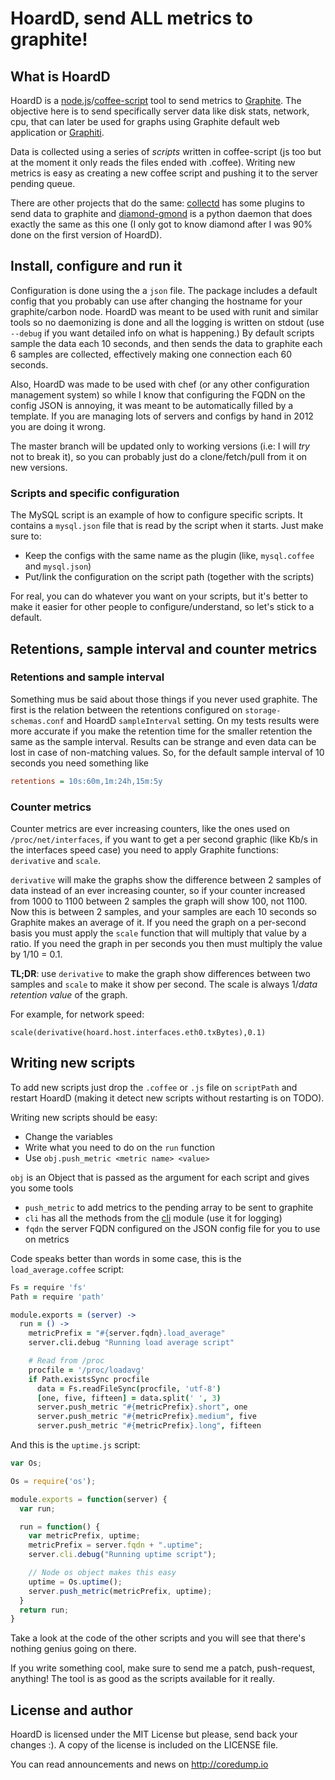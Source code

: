 HoardD, send ALL metrics to graphite!
=====================================

What is HoardD
---------------

HoardD is a [node.js](http://nodejs.org/)/[coffee-script](http://coffeescript.org/) tool to send metrics to [Graphite](http://graphite.wikidot.com/). The objective here is to send specifically server data like disk stats, network, cpu, that can later be used for graphs using Graphite default web application or [Graphiti](http://dev.paperlesspost.com/blog/2011/12/16/introducing-graphiti-an-alternate-frontend-for-graphite/).

Data is collected using a series of *scripts*  written in coffee-script (js too but at the moment it only reads the files ended with .coffee). Writing new metrics is easy as creating a new coffee script and pushing it to the server pending queue.

There are other projects that do the same: [collectd](http://collectd.org/) has some plugins to send data to graphite and [diamond-gmond](https://github.com/freemed/diamond-gmond) is a python daemon that does exactly the same as this one (I only got to know diamond after I was 90% done on the first version of HoardD).

Install, configure and run it
---------------------------------

Configuration is done using the a `json` file. The package includes a default config that you probably can use after changing the hostname for your graphite/carbon node. HoardD was meant to be used with runit and similar tools so no daemonizing is done and all the logging is written on stdout (use `--debug` if you want detailed info on what is happening.) By default scripts sample the data each 10 seconds, and then sends the data to graphite each 6 samples are collected, effectively making one connection each 60 seconds.

Also, HoardD was made to be used with chef (or any other configuration management system) so while I know that configuring the FQDN on the config JSON is annoying, it was meant to be automatically filled by a template. If you are managing lots of servers and configs by hand in 2012 you are doing it wrong.

The master branch will be updated only to working versions (i.e: I will *try* not to break it), so you can probably just do a clone/fetch/pull from it on new versions.

### Scripts and specific configuration

The MySQL script is an example of how to configure specific scripts. It contains a `mysql.json` file that is read by the script when it starts. Just make sure to:

* Keep the configs with the same name as the plugin (like, `mysql.coffee` and `mysql.json`)
* Put/link the configuration on the script path (together with the scripts)

For real, you can do whatever you want on your scripts, but it's better to make it easier for other people to configure/understand, so let's stick to a default.

Retentions, sample interval and counter metrics
------------------------------------------------

### Retentions and sample interval

Something mus be said about those things if you never used graphite. The first is the relation between the retentions configured on `storage-schemas.conf` and HoardD `sampleInterval` setting. On my tests results were more accurate if you make the retention time for the smaller retention the same as the sample interval. Results can be strange and even data can be lost in case of non-matching values. So, for the default sample interval of 10 seconds you need something like

```cfg
retentions = 10s:60m,1m:24h,15m:5y
```

### Counter metrics

Counter metrics are ever increasing counters, like the ones used on `/proc/net/interfaces`, if you want to get a per second graphic (like Kb/s in the interfaces speed case) you need to apply Graphite functions: `derivative` and `scale`.

`derivative` will make the graphs show the difference between 2 samples of data instead of an ever increasing counter, so if your counter increased from 1000 to 1100 between 2 samples the graph will show 100, not 1100. Now this is between 2 samples, and your samples are each 10 seconds so Graphite makes an average of it. If you need the graph on a per-second basis you must apply the `scale` function that will multiply that value by a ratio. If you need the graph in per seconds you then must multiply the value by 1/10 = 0.1. 

**TL;DR**: use `derivative` to make the graph show differences between two samples and `scale` to make it show per second. The scale is always 1/*data retention value* of the graph.

For example, for network speed:

```
scale(derivative(hoard.host.interfaces.eth0.txBytes),0.1)
```

Writing new scripts
--------------------

To add new scripts just drop the `.coffee` or `.js` file on `scriptPath` and restart HoardD (making it detect new scripts without restarting is on TODO).

Writing new scripts should be easy:

* Change the variables
* Write what you need to do on the `run` function
* Use `obj.push_metric <metric name> <value>`

`obj` is an Object that is passed as the argument for each script and gives you some tools

* `push_metric` to add metrics to the pending array to be sent to graphite
* `cli` has all the methods from the [cli](https://github.com/chriso/cli) module (use it for logging)
* `fqdn` the server FQDN configured on the JSON config file for you to use on metrics

Code speaks better than words in some case, this is the `load_average.coffee` script:

```coffeescript
Fs = require 'fs'
Path = require 'path'

module.exports = (server) ->
  run = () ->
    metricPrefix = "#{server.fqdn}.load_average"
    server.cli.debug "Running load average script"

    # Read from /proc
    procfile = '/proc/loadavg'
    if Path.existsSync procfile
      data = Fs.readFileSync(procfile, 'utf-8')
      [one, five, fifteen] = data.split(' ', 3)
      server.push_metric "#{metricPrefix}.short", one
      server.push_metric "#{metricPrefix}.medium", five
      server.push_metric "#{metricPrefix}.long", fifteen
```

And this is the `uptime.js` script:

```javascript
var Os;

Os = require('os');

module.exports = function(server) {
  var run;

  run = function() {
    var metricPrefix, uptime;
    metricPrefix = server.fqdn + ".uptime";
    server.cli.debug("Running uptime script");

    // Node os object makes this easy
    uptime = Os.uptime();
    server.push_metric(metricPrefix, uptime);
  }
  return run;
}
```

Take a look at the code of the other scripts and you will see that there's nothing genius going on there. 

If you write something cool, make sure to send me a patch, push-request, anything! The tool is as good as the scripts available for it really.

License and author
------------------

HoardD is licensed under the MIT License but please, send back your changes :). A copy of the license is included on the LICENSE file.

You can read announcements and news on http://coredump.io

